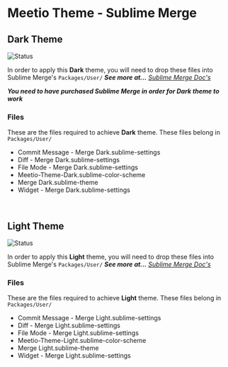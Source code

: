 # Meetio Theme - Sublime Merge
## Dark Theme
![Status](https://img.shields.io/badge/percentage_complete-75%25-82e6e6?style=for-the-badge)

In order to apply this **Dark** theme, you will need to drop these files into Sublime Merge's `Packages/User/` _**See more at...**_ _[Sublime Merge Doc's](https://www.sublimemerge.com/docs/themes#Customization)_

_**You need to have purchased Sublime Merge in order for Dark theme to work**_


### Files
These are the files required to achieve **Dark** theme. These files
belong in `Packages/User/`
- Commit Message - Merge Dark.sublime-settings
- Diff - Merge Dark.sublime-settings
- File Mode - Merge Dark.sublime-settings
- Meetio-Theme-Dark.sublime-color-scheme
- Merge Dark.sublime-theme
- Widget - Merge Dark.sublime-settings

<br />

## Light Theme
![Status](https://img.shields.io/badge/percentage_complete-50%25-82e6e6?style=for-the-badge)

In order to apply this **Light** theme, you will need to drop these files into Sublime Merge's `Packages/User/` _**See more at...**_ _[Sublime Merge Doc's](https://www.sublimemerge.com/docs/themes#Customization)_

### Files
These are the files required to achieve **Light** theme. These files
belong in `Packages/User/`
- Commit Message - Merge Light.sublime-settings
- Diff - Merge Light.sublime-settings
- File Mode - Merge Light.sublime-settings
- Meetio-Theme-Light.sublime-color-scheme
- Merge Light.sublime-theme
- Widget - Merge Light.sublime-settings
